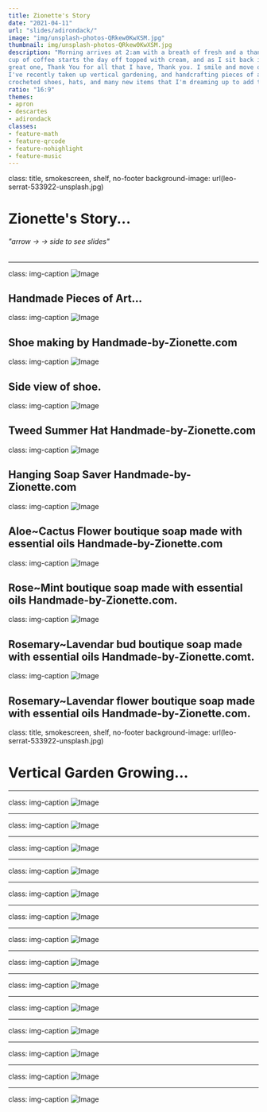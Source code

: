 ```yaml
---
title: Zionette's Story
date: "2021-04-11"
url: "slides/adirondack/"
image: "img/unsplash-photos-QRkew0KwXSM.jpg"
thumbnail: img/unsplash-photos-QRkew0KwXSM.jpg
description: "Morning arrives at 2:am with a breath of fresh and a thankfulness of life as my feet touch the floor, how beautiful to be alive!  A fresh
cup of coffee starts the day off topped with cream, and as I sit back in my chair before popping the laptop open, I say to the
great one, Thank You for all that I have, Thank you. I smile and move on to my daily computer task ....
I've recently taken up vertical gardening, and handcrafting pieces of art such as boutique soaps seeped with essential oils, lotions, and 
crocheted shoes, hats, and many new items that I'm dreaming up to add to my new website Handmade-by-Zionette."
ratio: "16:9"
themes:
- apron
- descartes
- adirondack
classes:
- feature-math
- feature-qrcode
- feature-nohighlight
- feature-music
---
```


class: title, smokescreen, shelf, no-footer
background-image: url(leo-serrat-533922-unsplash.jpg)

# Zionette's Story...


###### "arrow -> -> side to see slides"

---
class: img-caption
![Image](HandmadeLogo3.png)

Handmade Pieces of Art... 
---
class: img-caption
![Image](Shoe.png)

Shoe making by Handmade-by-Zionette.com
---
class: img-caption
![Image](ShoeSide.JPG)

Side view of shoe.
---
class: img-caption
![Image](HatSlide.png)

Tweed Summer Hat Handmade-by-Zionette.com
---
class: img-caption
![Image](SoapSaver.png)

Hanging Soap Saver Handmade-by-Zionette.com
---
class: img-caption
![Image](SoapSaverAloe.png)

Aloe~Cactus Flower boutique soap made with essential oils Handmade-by-Zionette.com
---
class: img-caption
![Image](SoapSaverRose.png)

Rose~Mint boutique soap made with essential oils Handmade-by-Zionette.com.
---
class: img-caption
![Image](SoapSaverBud.png)

Rosemary~Lavendar bud boutique soap made with essential oils Handmade-by-Zionette.comt.
---
class: img-caption
![Image](SoapSaverFlower.png)

Rosemary~Lavendar flower boutique soap made with essential oils Handmade-by-Zionette.com.
---


class: title, smokescreen, shelf, no-footer
background-image: url(leo-serrat-533922-unsplash.jpg)

# Vertical Garden Growing...
---
class: img-caption
![Image](VerticalGarden1.png)

---
class: img-caption
![Image](VerticalGarden2.png)

---
class: img-caption
![Image](VerticalGarden3.png)

---
class: img-caption
![Image](VerticalGarden4.png)

---
class: img-caption
![Image](VerticalGarden5.png)

---
class: img-caption
![Image](VerticalGarden6.png)

---
class: img-caption
![Image](VerticalGarden7.png)

---
class: img-caption
![Image](VerticalGarden8.png)

---
class: img-caption
![Image](VerticalGarden9.png)

---
class: img-caption
![Image](VerticalGarden10.png)

---
class: img-caption
![Image](VerticalGarden11.png)

---
class: img-caption
![Image](VerticalGarden12.png)

---
class: img-caption
![Image](VerticalGarden13.png)

---
class: img-caption
![Image](VerticalGarden14.png)



